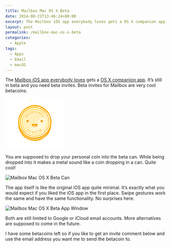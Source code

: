 ```yaml
---
title: Mailbox Mac OS X Beta
date: 2014-08-21T13:46:24+00:00
excerpt: The Mailbox iOS app everybody loves gets a OS X companion app. It's still in beta and you need beta invites. Beta invites for Mailbox are very cool betacoins.
layout: post
permalink: /mailbox-mac-os-x-beta
categories:
  - Apple
tags:
  - Apps
  - Email
  - macOS
---
```

The [Mailbox iOS app everybody loves](https://itunes.apple.com/us/app/mailbox/id576502633?mt=8 "Mailbox iOS app everybody loves") gets a [OS X companion app](https://www.mailboxapp.com/ "OS X companion app"). It’s still in beta and you need beta invites. Beta invites for Mailbox are very cool betacoins.

![Mailbox Mac OS X Betacoin](/images/2014/08/mailbox-mac-os-x-betacoin.png)

You are supposed to drop your personal coin into the beta can. While being dropped into it makes a metal sound like a coin dropping in a can. Quite cool!

<img src="/images/2014/08/mailbox-mac-os-x-beta-can.png" alt="Mailbox Mac OS X Beta Can" width="434" height="596" srcset="/images/2014/08/mailbox-mac-os-x-beta-can.png 434w, /images/2014/08/mailbox-mac-os-x-beta-can-218x300.png 218w" sizes="(max-width: 434px) 85vw, 434px">

The app itself is like the original iOS app quite minimal. It’s exactly what you would expect if you liked the iOS app in the first place. Swipe gestures work the same and have the same functionality. No surprises here.

<img src="/images/2014/08/mailbox-mac-os-x-beta-app-window-660x414.png" alt="Mailbox Mac OS X Beta App Window" width="740" height="464" srcset="/images/2014/08/mailbox-mac-os-x-beta-app-window-660x414.png 660w, /images/2014/08/mailbox-mac-os-x-beta-app-window-300x188.png 300w, /images/2014/08/mailbox-mac-os-x-beta-app-window-768x482.png 768w, /images/2014/08/mailbox-mac-os-x-beta-app-window.png 1239w" sizes="(max-width: 709px) 85vw, (max-width: 909px) 67vw, (max-width: 984px) 61vw, (max-width: 1362px) 45vw, 600px">

Both are still limited to Google or iCloud email accounts. More alternatives are supposed to come in the future.

I have some betacoins left so if you like to get an invite comment below and use the email address you want me to send the betacoin to.